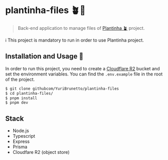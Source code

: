 # plantinha-files 🪴📁

> Back-end application to manage files of [Plantinha 🪴](https://github.com/YuriBrunetto/plantinha) project.

ℹ️ This project is mandatory to run in order to use Plantinha project.

## Installation and Usage 🚀

In order to run this project, you need to create a [Cloudflare R2](https://developers.cloudflare.com/r2/) bucket and set the environment variables. You can find the `.env.example` file in the root of the project.

```bash
$ git clone githubcom/YuriBrunetto/plantinha-files
$ cd plantinha-files/
$ pnpm install
$ pnpm dev
```

## Stack

- Node.js
- Typescript
- Express
- Prisma
- Cloudfare R2 (object store)
